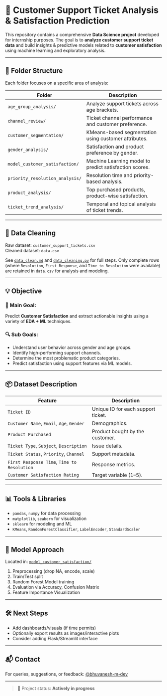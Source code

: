 # 🧠 Customer Support Ticket Analysis & Satisfaction Prediction

This repository contains a comprehensive **Data Science project** developed for internship purposes. The goal is to **analyze customer support ticket data** and build insights & predictive models related to **customer satisfaction** using machine learning and exploratory analysis.

---

## 📁 Folder Structure

Each folder focuses on a specific area of analysis:

| Folder                         | Description |
|-------------------------------|-------------|
| `age_group_analysis/`         | Analyze support tickets across age brackets. |
| `channel_review/`             | Ticket channel performance and customer preference. |
| `customer_segmentation/`      | KMeans-based segmentation using customer attributes. |
| `gender_analysis/`            | Satisfaction and product preference by gender. |
| `model_customer_satisfaction/`| Machine Learning model to predict satisfaction scores. |
| `priority_resolution_analysis/`| Resolution time and priority-based analysis. |
| `product_analysis/`           | Top purchased products, product-wise satisfaction. |
| `ticket_trend_analysis/`      | Temporal and topical analysis of ticket trends. |

---

## 🧹 Data Cleaning

Raw dataset: `customer_support_tickets.csv`  
Cleaned dataset: `data.csv`

See [`data_clean.md`](./data_clean.md) and [`data_cleaning.py`](./data_cleaning.py) for full steps. Only complete rows (where `Resolution`, `First Response`, and `Time to Resolution` were available) are retained in `data.csv` for analysis and modeling.

---

## 💡 Objective

### 🎯 Main Goal:
Predict **Customer Satisfaction** and extract actionable insights using a variety of **EDA + ML** techniques.

### 🔍 Sub Goals:
- Understand user behavior across gender and age groups.
- Identify high-performing support channels.
- Determine the most problematic product categories.
- Predict satisfaction using support features via ML models.

---

## 📦 Dataset Description

| Feature | Description |
|---------|-------------|
| `Ticket ID` | Unique ID for each support ticket. |
| `Customer Name`, `Email`, `Age`, `Gender` | Demographics. |
| `Product Purchased` | Product bought by the customer. |
| `Ticket Type`, `Subject`, `Description` | Issue details. |
| `Ticket Status`, `Priority`, `Channel` | Support metadata. |
| `First Response Time`, `Time to Resolution` | Response metrics. |
| `Customer Satisfaction Rating` | Target variable (1–5). |

---

## 📊 Tools & Libraries

- `pandas`, `numpy` for data processing
- `matplotlib`, `seaborn` for visualization
- `sklearn` for modeling and ML
- `KMeans`, `RandomForestClassifier`, `LabelEncoder`, `StandardScaler`

---

## 🧠 Model Approach

Located in: [`model_customer_satisfaction/`](./model_customer_satisfaction/)

1. Preprocessing (drop NA, encode, scale)
2. Train/Test split
3. Random Forest Model training
4. Evaluation via Accuracy, Confusion Matrix
5. Feature Importance Visualization

---

## 🛠️ Next Steps

- Add dashboards/visuals (if time permits)
- Optionally export results as images/interactive plots
- Consider adding Flask/Streamlit interface

---

## 📬 Contact

For queries, suggestions, or feedback:
[@bhuvanesh-m-dev](https://github.com/bhuvanesh-m-dev)

---

> 🚀 Project status: **Actively in progress**
